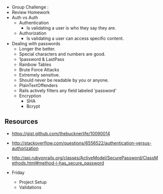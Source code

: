 - Group Challenge :
- Review Homework
- Auth vs Auth
	- Authentication
		- Is validating a user is who they say they are.
	- Authorization
		- Is validating a user can access specific content.
- Dealing with passwords
	- Longer the better.
	- Special characters and numbers are good.
	- 1password & LastPass
	- Rainbow Tables
	- Brute Force Attacks
	- Extremely sensitive.
	- Should never be readable by you or anyone.
	- PlainTextOffenders
	- Rails actively filters any field labeled 'password'
	- Encryption
		- SHA
		- Bcrypt

## Resources
- https://gist.github.com/thebucknerlife/10090014
- http://stackoverflow.com/questions/6556522/authentication-versus-authorization
- http://api.rubyonrails.org/classes/ActiveModel/SecurePassword/ClassMethods.html#method-i-has_secure_password


- Friday
  - Project Setup
  - Validations